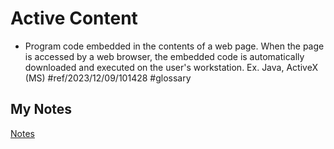 # Active Content
- Program code embedded in the contents of a web page. When the page is accessed by a web browser, the embedded code is automatically downloaded and executed on the user's workstation. Ex. Java, ActiveX (MS) #ref/2023/12/09/101428 #glossary
## My Notes
[Notes](mynotes/active-content-notes.md)

